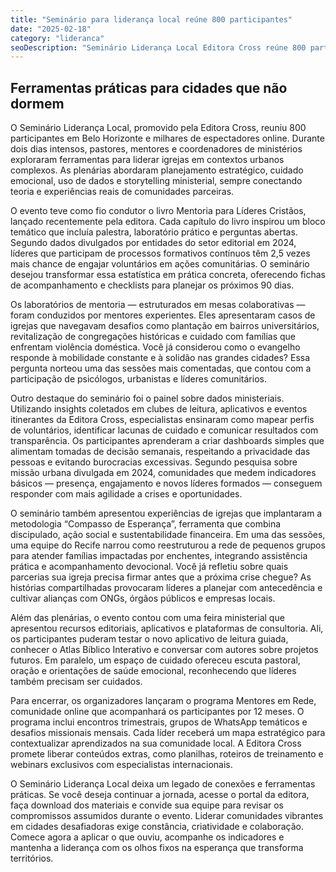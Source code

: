 ```yaml
---
title: "Seminário para liderança local reúne 800 participantes"
date: "2025-02-18"
category: "lideranca"
seoDescription: "Seminário Liderança Local Editora Cross reúne 800 participantes com cases, mentorias e ferramentas práticas para ministérios."
---
```


## Ferramentas práticas para cidades que não dormem

O Seminário Liderança Local, promovido pela Editora Cross, reuniu 800 participantes em Belo Horizonte e milhares de espectadores online. Durante dois dias intensos, pastores, mentores e coordenadores de ministérios exploraram ferramentas para liderar igrejas em contextos urbanos complexos. As plenárias abordaram planejamento estratégico, cuidado emocional, uso de dados e storytelling ministerial, sempre conectando teoria e experiências reais de comunidades parceiras.

O evento teve como fio condutor o livro Mentoria para Líderes Cristãos, lançado recentemente pela editora. Cada capítulo do livro inspirou um bloco temático que incluía palestra, laboratório prático e perguntas abertas. Segundo dados divulgados por entidades do setor editorial em 2024, líderes que participam de processos formativos contínuos têm 2,5 vezes mais chance de engajar voluntários em ações comunitárias. O seminário desejou transformar essa estatística em prática concreta, oferecendo fichas de acompanhamento e checklists para planejar os próximos 90 dias.

Os laboratórios de mentoria — estruturados em mesas colaborativas — foram conduzidos por mentores experientes. Eles apresentaram casos de igrejas que navegavam desafios como plantação em bairros universitários, revitalização de congregações históricas e cuidado com famílias que enfrentam violência doméstica. Você já considerou como o evangelho responde à mobilidade constante e à solidão nas grandes cidades? Essa pergunta norteou uma das sessões mais comentadas, que contou com a participação de psicólogos, urbanistas e líderes comunitários.

Outro destaque do seminário foi o painel sobre dados ministeriais. Utilizando insights coletados em clubes de leitura, aplicativos e eventos itinerantes da Editora Cross, especialistas ensinaram como mapear perfis de voluntários, identificar lacunas de cuidado e comunicar resultados com transparência. Os participantes aprenderam a criar dashboards simples que alimentam tomadas de decisão semanais, respeitando a privacidade das pessoas e evitando burocracias excessivas. Segundo pesquisa sobre missão urbana divulgada em 2024, comunidades que medem indicadores básicos — presença, engajamento e novos líderes formados — conseguem responder com mais agilidade a crises e oportunidades.

O seminário também apresentou experiências de igrejas que implantaram a metodologia “Compasso de Esperança”, ferramenta que combina discipulado, ação social e sustentabilidade financeira. Em uma das sessões, uma equipe do Recife narrou como reestruturou a rede de pequenos grupos para atender famílias impactadas por enchentes, integrando assistência prática e acompanhamento devocional. Você já refletiu sobre quais parcerias sua igreja precisa firmar antes que a próxima crise chegue? As histórias compartilhadas provocaram líderes a planejar com antecedência e cultivar alianças com ONGs, órgãos públicos e empresas locais.

Além das plenárias, o evento contou com uma feira ministerial que apresentou recursos editoriais, aplicativos e plataformas de consultoria. Ali, os participantes puderam testar o novo aplicativo de leitura guiada, conhecer o Atlas Bíblico Interativo e conversar com autores sobre projetos futuros. Em paralelo, um espaço de cuidado ofereceu escuta pastoral, oração e orientações de saúde emocional, reconhecendo que líderes também precisam ser cuidados.

Para encerrar, os organizadores lançaram o programa Mentores em Rede, comunidade online que acompanhará os participantes por 12 meses. O programa inclui encontros trimestrais, grupos de WhatsApp temáticos e desafios missionais mensais. Cada líder receberá um mapa estratégico para contextualizar aprendizados na sua comunidade local. A Editora Cross promete liberar conteúdos extras, como planilhas, roteiros de treinamento e webinars exclusivos com especialistas internacionais.

O Seminário Liderança Local deixa um legado de conexões e ferramentas práticas. Se você deseja continuar a jornada, acesse o portal da editora, faça download dos materiais e convide sua equipe para revisar os compromissos assumidos durante o evento. Liderar comunidades vibrantes em cidades desafiadoras exige constância, criatividade e colaboração. Comece agora a aplicar o que ouviu, acompanhe os indicadores e mantenha a liderança com os olhos fixos na esperança que transforma territórios.
